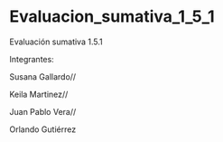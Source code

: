 # Evaluacion_sumativa_1_5_1
Evaluación sumativa 1.5.1

Integrantes:

Susana Gallardo//

Keila Martinez//

Juan Pablo Vera//

Orlando Gutiérrez
